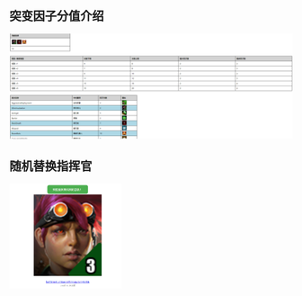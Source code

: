 ## 突变因子分值介绍
<img src="resources/mutators.png" alt="图片描述" width="800" >

## 随机替换指挥官
<img src="resources/random_commander.png" alt="图片描述" width="200" >
